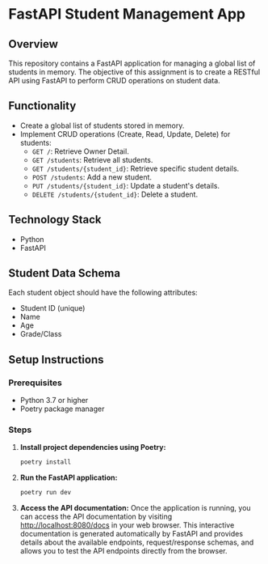 # FastAPI Student Management App

## Overview
This repository contains a FastAPI application for managing a global list of students in memory. The objective of this assignment is to create a RESTful API using FastAPI to perform CRUD operations on student data.

## Functionality
- Create a global list of students stored in memory.
- Implement CRUD operations (Create, Read, Update, Delete) for students:
    - `GET /`: Retrieve Owner Detail.
    - `GET /students`: Retrieve all students.
    - `GET /students/{student_id}`: Retrieve specific student details.
    - `POST /students`: Add a new student.
    - `PUT /students/{student_id}`: Update a student's details.
    - `DELETE /students/{student_id}`: Delete a student.

## Technology Stack
- Python
- FastAPI

## Student Data Schema
Each student object should have the following attributes:
- Student ID (unique)
- Name
- Age
- Grade/Class

## Setup Instructions

### Prerequisites
- Python 3.7 or higher
- Poetry package manager

### Steps

1. **Install project dependencies using Poetry:**
    ```bash
    poetry install
    ```

2. **Run the FastAPI application:**
    ```bash
    poetry run dev
    ```

3. **Access the API documentation:**
    Once the application is running, you can access the API documentation by visiting [http://localhost:8080/docs](http://localhost:8080/docs) in your web browser. This interactive documentation is generated automatically by FastAPI and provides details about the available endpoints, request/response schemas, and allows you to test the API endpoints directly from the browser.
